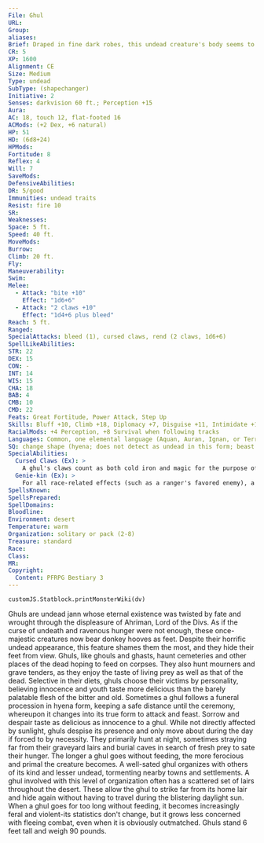 ```yaml
---
File: Ghul
URL: 
Group: 
aliases: 
Brief: Draped in fine dark robes, this undead creature's body seems to be made of equal parts bone, leathery flesh, and blood-red smoke.
CR: 5
XP: 1600
Alignment: CE
Size: Medium
Type: undead
SubType: (shapechanger)
Initiative: 2
Senses: darkvision 60 ft.; Perception +15
Aura: 
AC: 18, touch 12, flat-footed 16
ACMods: (+2 Dex, +6 natural)
HP: 51
HD: (6d8+24)
HPMods: 
Fortitude: 8
Reflex: 4
Will: 7
SaveMods: 
DefensiveAbilities: 
DR: 5/good
Immunities: undead traits
Resist: fire 10
SR: 
Weaknesses: 
Space: 5 ft.
Speed: 40 ft.
MoveMods: 
Burrow: 
Climb: 20 ft.
Fly: 
Maneuverability: 
Swim: 
Melee: 
  - Attack: "bite +10"
    Effect: "1d6+6"
  - Attack: "2 claws +10"
    Effect: "1d4+6 plus bleed"
Reach: 5 ft.
Ranged: 
SpecialAttacks: bleed (1), cursed claws, rend (2 claws, 1d6+6)
SpellLikeAbilities: 
STR: 22
DEX: 15
CON: -
INT: 14
WIS: 15
CHA: 18
BAB: 4
CMB: 10
CMD: 22
Feats: Great Fortitude, Power Attack, Step Up
Skills: Bluff +10, Climb +18, Diplomacy +7, Disguise +11, Intimidate +11, Perception +15, Stealth +11, Survival +8 (+16 when following tracks)
RacialMods: +4 Perception, +8 Survival when following tracks
Languages: Common, one elemental language (Aquan, Auran, Ignan, or Terran), one planar language (Abyssal, Celestial, or Infernal)
SQ: change shape (hyena; does not detect as undead in this form; beast shape I), genie-kin
SpecialAbilities:
  Cursed Claws (Ex): >
    A ghul's claws count as both cold iron and magic for the purpose of bypassing damage reduction.
  Genie-kin (Ex): >
    For all race-related effects (such as a ranger's favored enemy), a ghul is considered a genie even though its type is undead.
SpellsKnown: 
SpellsPrepared: 
SpellDomains: 
Bloodline: 
Environment: desert
Temperature: warm
Organization: solitary or pack (2-8)
Treasure: standard
Race: 
Class: 
MR: 
Copyright:
  Content: PFRPG Bestiary 3
---
```

```dataviewjs
customJS.Statblock.printMonsterWiki(dv)
```
Ghuls are undead jann whose eternal existence was twisted by fate and wrought through the displeasure of Ahriman, Lord of the Divs. As if the curse of undeath and ravenous hunger were not enough, these once-majestic creatures now bear donkey hooves as feet. Despite their horrific undead appearance, this feature shames them the most, and they hide their feet from view.  Ghuls, like ghouls and ghasts, haunt cemeteries and other places of the dead hoping to feed on corpses. They also hunt mourners and grave tenders, as they enjoy the taste of living prey as well as that of the dead. Selective in their diets, ghuls choose their victims by personality, believing innocence and youth taste more delicious than the barely palatable flesh of the bitter and old. Sometimes a ghul follows a funeral procession in hyena form, keeping a safe distance until the ceremony, whereupon it changes into its true form to attack and feast. Sorrow and despair taste as delicious as innocence to a ghul.  While not directly affected by sunlight, ghuls despise its presence and only move about during the day if forced to by necessity. They primarily hunt at night, sometimes straying far from their graveyard lairs and burial caves in search of fresh prey to sate their hunger.  The longer a ghul goes without feeding, the more ferocious and primal the creature becomes. A well-sated ghul organizes with others of its kind and lesser undead, tormenting nearby towns and settlements. A ghul involved with this level of organization often has a scattered set of lairs throughout the desert. These allow the ghul to strike far from its home lair and hide again without having to travel during the blistering daylight sun. When a ghul goes for too long without feeding, it becomes increasingly feral and violent-its statistics don't change, but it grows less concerned with fleeing combat, even when it is obviously outmatched.  Ghuls stand 6 feet tall and weigh 90 pounds.
